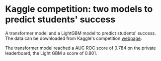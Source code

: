 # Kaggle competition: two models to predict students' success

A transformer model and a LightGBM model to predict students' success. The data can be downloaded from Kaggle's competition [webpage](https://www.kaggle.com/c/riiid-test-answer-prediction).

The transformer model reached a AUC ROC score of 0.784 on the private leaderboard, the Light GBM a score of 0.801.
